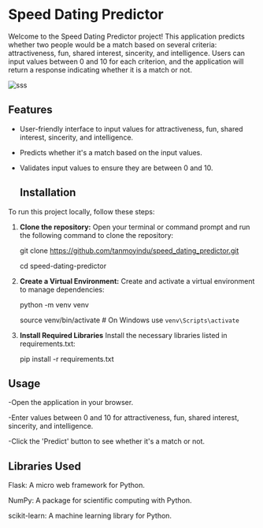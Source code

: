 # Speed Dating Predictor
Welcome to the Speed Dating Predictor project! This application predicts whether two people would be a match based on several criteria: attractiveness, fun, shared interest, sincerity, and intelligence. Users can input values between 0 and 10 for each criterion, and the application will return a response indicating whether it is a match or not.

![sss](https://github.com/user-attachments/assets/f968fdcd-1505-40df-9c59-21bde289bd9f)

## Features
- User-friendly interface to input values for attractiveness, fun, shared interest, sincerity, and intelligence.
- Predicts whether it's a match based on the input values.
- Validates input values to ensure they are between 0 and 10.

  ## Installation
To run this project locally, follow these steps:

1. **Clone the repository:**
   Open your terminal or command prompt and run the following command to clone the repository:
   
   git clone https://github.com/tanmoyindu/speed_dating_predictor.git
   
   cd speed-dating-predictor
3. **Create a Virtual Environment:**
   Create and activate a virtual environment to manage dependencies:
   
   python -m venv venv
   
   source venv/bin/activate  # On Windows use `venv\Scripts\activate`
4. **Install Required Libraries**
   Install the necessary libraries listed in requirements.txt:
   
   pip install -r requirements.txt

## Usage
-Open the application in your browser.

-Enter values between 0 and 10 for attractiveness, fun, shared interest, sincerity, and intelligence.

-Click the 'Predict' button to see whether it's a match or not.

## Libraries Used
Flask: A micro web framework for Python.

NumPy: A package for scientific computing with Python.

scikit-learn: A machine learning library for Python.

